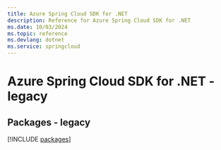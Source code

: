 ```yaml
---
title: Azure Spring Cloud SDK for .NET
description: Reference for Azure Spring Cloud SDK for .NET
ms.date: 10/03/2024
ms.topic: reference
ms.devlang: dotnet
ms.service: springcloud
---
```

# Azure Spring Cloud SDK for .NET - legacy
## Packages - legacy
[!INCLUDE [packages](spring-cloud-index.md)]